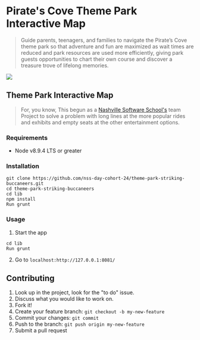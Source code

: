 # Pirate's Cove Theme Park Interactive Map
> Guide parents, teenagers, and families to navigate the Pirate’s Cove theme park so that adventure and fun are maximized as wait times are reduced and park resources are used more efficiently, giving park guests opportunities to chart their own course and discover a treasure trove of lifelong memories.


![](images/Screenshot-PC.png)


## Theme Park Interactive Map

> For, you know, This begun as a [Nashville Software School's](http://nashvillesoftwareschool.com/) team Project to solve a problem with long lines at the more popular rides and exhibits and empty seats at the other entertainment options.

### Requirements
* Node v8.9.4 LTS or greater

### Installation
```console
git clone https://github.com/nss-day-cohort-24/theme-park-striking-buccaneers.git
cd theme-park-striking-buccaneers
cd lib
npm install
Run grunt
```

### Usage
1. Start the app
```console
cd lib
Run grunt
```
2. Go to `localhost:http://127.0.0.1:8081/`

## Contributing
1. Look up in the project, look for the "to do" issue.
2. Discuss what you would like to work on.
3. Fork it!
4. Create your feature branch: `git checkout -b my-new-feature`
5. Commit your changes: `git commit`
6. Push to the branch: `git push origin my-new-feature`
7. Submit a pull request














